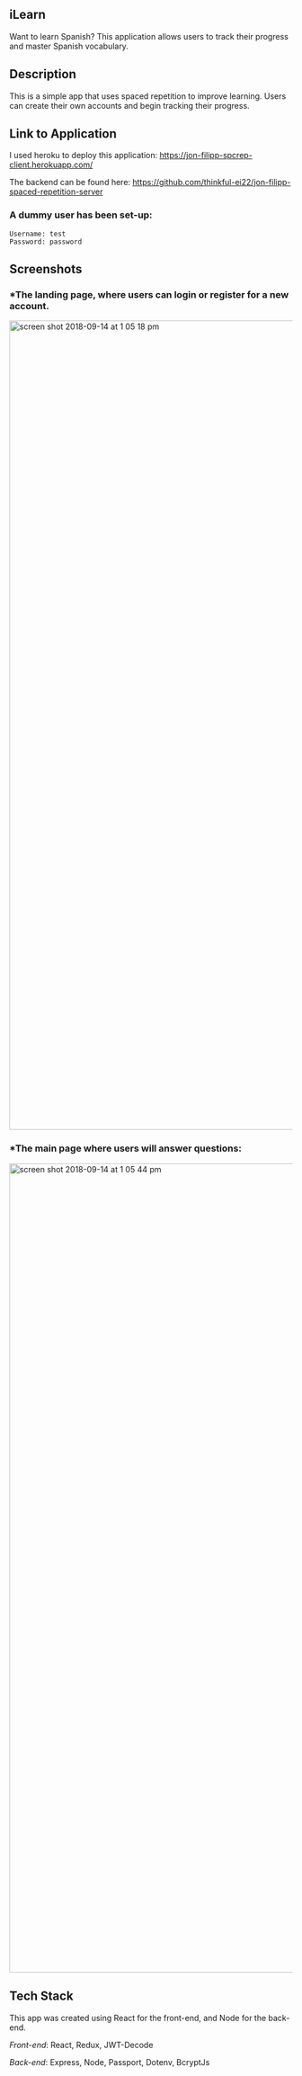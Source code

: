 ## iLearn
Want to learn Spanish? This application allows users to track their progress and master Spanish vocabulary. 

## Description

This is a simple app that uses spaced repetition to improve learning. Users can create their own accounts and begin tracking their progress. 

## Link to Application

I used heroku to deploy this application: https://jon-filipp-spcrep-client.herokuapp.com/

The backend can be found here: https://github.com/thinkful-ei22/jon-filipp-spaced-repetition-server

### A dummy user has been set-up:
    Username: test 
    Password: password

##  Screenshots
### *The landing page, where users can login or register for a new account.

<img width="1440" alt="screen shot 2018-09-14 at 1 05 18 pm" src="https://user-images.githubusercontent.com/38267761/45572909-9e0dc680-b81f-11e8-81c9-281a756d1aac.png">



### *The main page where users will answer questions:
<img width="1440" alt="screen shot 2018-09-14 at 1 05 44 pm" src="https://user-images.githubusercontent.com/38267761/45572810-48391e80-b81f-11e8-99a5-847c6eafbc0d.png">


## Tech Stack

This app was created using React for the front-end, and Node for the back-end.

*Front-end*: 
React, Redux, JWT-Decode


*Back-end*:
Express, Node, Passport, Dotenv, BcryptJs
